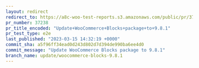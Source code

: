 ```yaml
---
layout: redirect
redirect_to: https://a8c-woo-test-reports.s3.amazonaws.com/public/pr/37238/e2e/index.html
pr_number: 37238
pr_title_encoded: "Update+WooCommerce+Blocks+package+to+9.8.1"
pr_test_type: e2e
last_published: "2023-03-15 14:32:19 +0000"
commit_sha: a5f96ff34ead0d243d802d7d394de990ba6ee4d0
commit_message: "Update WooCommerce Blocks package to 9.8.1"
branch_name: update/woocommerce-blocks-9.8.1
---
```


